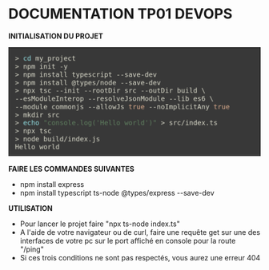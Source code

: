 # DOCUMENTATION TP01 DEVOPS

**INITIALISATION DU PROJET**

![](./img/img_1.png)

**FAIRE LES COMMANDES SUIVANTES**
-  npm install express
-  npm install typescript ts-node @types/express --save-dev

**UTILISATION**
- Pour lancer le projet faire "npx ts-node index.ts"
- A l'aide de votre navigateur ou de curl, faire une requête get sur une des interfaces de votre pc sur le port affiché en console pour la route "/ping"
- Si ces trois conditions ne sont pas respectés, vous aurez une erreur 404
